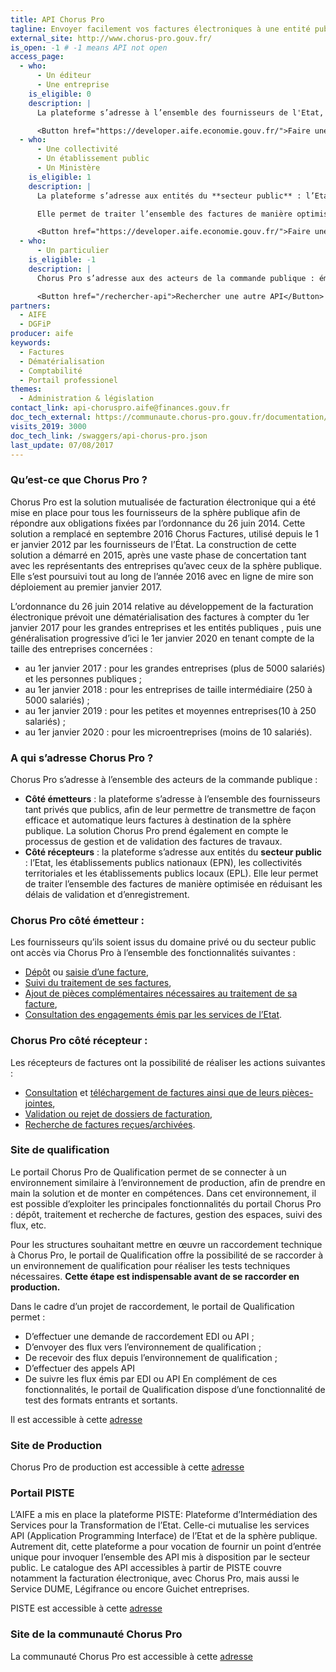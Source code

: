 ```yaml
---
title: API Chorus Pro
tagline: Envoyer facilement vos factures électroniques à une entité publique française
external_site: http://www.chorus-pro.gouv.fr/
is_open: -1 # -1 means API not open
access_page:
  - who:
      - Un éditeur
      - Une entreprise
    is_eligible: 0
    description: |
      La plateforme s’adresse à l’ensemble des fournisseurs de l'Etat, tant privés que publics, afin de leur permettre de transmettre de façon efficace et automatique leurs factures à destination de la sphère publique.

      <Button href="https://developer.aife.economie.gouv.fr/">Faire une demande d'accès</Button>
  - who:
      - Une collectivité
      - Un établissement public
      - Un Ministère
    is_eligible: 1
    description: |
      La plateforme s’adresse aux entités du **secteur public** : l’Etat, les établissements publics nationaux (EPN), les collectivités territoriales et les établissements publics locaux (EPL).

      Elle permet de traiter l’ensemble des factures de manière optimisée en réduisant les délais de validation et d’enregistrement.

      <Button href="https://developer.aife.economie.gouv.fr/">Faire une demande d'accès</Button>
  - who:
      - Un particulier
    is_eligible: -1
    description: |
      Chorus Pro s’adresse aux des acteurs de la commande publique : émetteurs et récepteurs de facture.

      <Button href="/rechercher-api">Rechercher une autre API</Button>
partners:
  - AIFE
  - DGFiP
producer: aife
keywords:
  - Factures
  - Dématérialisation
  - Comptabilité
  - Portail professionel
themes:
  - Administration & législation
contact_link: api-choruspro.aife@finances.gouv.fr
doc_tech_external: https://communaute.chorus-pro.gouv.fr/documentation/specifications-externes/
visits_2019: 3000
doc_tech_link: /swaggers/api-chorus-pro.json
last_update: 07/08/2017
---
```


### Qu’est-ce que Chorus Pro ?

Chorus Pro est la solution mutualisée de facturation électronique qui a été mise en place pour tous les fournisseurs de la sphère publique afin de répondre aux obligations fixées par l’ordonnance du 26 juin 2014. Cette solution a remplacé en septembre 2016 Chorus Factures, utilisé depuis le 1 er janvier 2012 par les fournisseurs de l’État.
La construction de cette solution a démarré en 2015, après une vaste phase de concertation tant avec les représentants des entreprises qu’avec ceux de la sphère publique. Elle s’est poursuivi tout au long de l’année 2016 avec en ligne de mire son déploiement au premier janvier 2017.

L’ordonnance du 26 juin 2014 relative au développement de la facturation électronique prévoit une dématérialisation des factures à compter du 1er janvier 2017 pour les grandes entreprises et les entités publiques , puis une généralisation progressive d’ici le 1er janvier 2020 en tenant compte de la taille des entreprises concernées :

- au 1er janvier 2017 : pour les grandes entreprises (plus de 5000 salariés) et les personnes publiques ;
- au 1er janvier 2018 : pour les entreprises de taille intermédiaire (250 à 5000 salariés) ;
- au 1er janvier 2019 : pour les petites et moyennes entreprises(10 à 250 salariés) ;
- au 1er janvier 2020 : pour les microentreprises (moins de 10 salariés).

### A qui s’adresse Chorus Pro ?

Chorus Pro s’adresse à l’ensemble des acteurs de la commande publique :

- **Côté émetteurs** : la plateforme s’adresse à l’ensemble des fournisseurs tant privés que publics, afin de leur permettre de transmettre de façon efficace et automatique leurs factures à destination de la sphère publique. La solution Chorus Pro prend également en compte le processus de gestion et de validation des factures de travaux.
- **Côté récepteurs** : la plateforme s’adresse aux entités du **secteur public** : l’Etat, les établissements publics nationaux (EPN), les collectivités territoriales et les établissements publics locaux (EPL). Elle leur permet de traiter l’ensemble des factures de manière optimisée en réduisant les délais de validation et d’enregistrement.

### Chorus Pro côté émetteur :

Les fournisseurs qu’ils soient issus du domaine privé ou du secteur public ont accès via Chorus Pro à l’ensemble des fonctionnalités suivantes :

- [Dépôt](https://communaute.chorus-pro.gouv.fr/deposer-flux-facture/) ou [saisie d’une facture](https://communaute.chorus-pro.gouv.fr/soumettre-facture/),
- [Suivi du traitement de ses factures](https://communaute.chorus-pro.gouv.fr/rechercher-facture-par-fournisseur/),
- [Ajout de pièces complémentaires nécessaires au traitement de sa facture](https://communaute.chorus-pro.gouv.fr/completer-facture/),
- [Consultation des engagements émis par les services de l’Etat](https://communaute.chorus-pro.gouv.fr/rechercher-engagement-juridique/).

### Chorus Pro côté récepteur :

Les récepteurs de factures ont la possibilité de réaliser les actions suivantes :

- [Consultation](https://communaute.chorus-pro.gouv.fr/consulter-facture-par-recipiendaire/) et [téléchargement de factures ainsi que de leurs pièces-jointes](https://communaute.chorus-pro.gouv.fr/telecharger-groupe-facture/),
- [Validation ou rejet de dossiers de facturation](https://communaute.chorus-pro.gouv.fr/traiter-facture-recue/),
- [Recherche de factures reçues/archivées](https://communaute.chorus-pro.gouv.fr/rechercher-facture-par-recipiendaire/).

### Site de qualification

Le portail Chorus Pro de Qualification permet de se connecter à un environnement similaire à l’environnement de production, afin de prendre en main la solution et de monter en compétences.
Dans cet environnement, il est possible d’exploiter les principales fonctionnalités du portail Chorus Pro : dépôt, traitement et recherche de factures, gestion des espaces, suivi des flux, etc.

Pour les structures souhaitant mettre en œuvre un raccordement technique à Chorus Pro, le portail de Qualification offre la possibilité de se raccorder à un environnement de qualification pour réaliser les tests techniques nécessaires. **Cette étape est indispensable avant de se raccorder en production.**

Dans le cadre d’un projet de raccordement, le portail de Qualification permet :

- D’effectuer une demande de raccordement EDI ou API ;
- D’envoyer des flux vers l’environnement de qualification ;
- De recevoir des flux depuis l’environnement de qualification ;
- D’effectuer des appels API
- De suivre les flux émis par EDI ou API
  En complément de ces fonctionnalités, le portail de Qualification dispose d’une fonctionnalité de test des formats entrants et sortants.

Il est accessible à cette [adresse](http://chorus-pro.gouv.fr/qualif/)

### Site de Production

Chorus Pro de production est accessible à cette [adresse](http://chorus-pro.gouv.fr/cpp/)

### Portail PISTE

L’AIFE a mis en place la plateforme PISTE: Plateforme d’Intermédiation des Services pour la Transformation de l’Etat. Celle-ci mutualise les services API (Application Programming Interface) de l’Etat et de la sphère publique. Autrement dit, cette plateforme a pour vocation de fournir un point d’entrée unique pour invoquer l’ensemble des API mis à disposition par le secteur public. Le catalogue des API accessibles à partir de PISTE couvre notamment la facturation électronique, avec Chorus Pro, mais aussi le Service DUME, Légifrance ou encore Guichet entreprises.

PISTE est accessible à cette [adresse](https://developer.aife.economie.gouv.fr/)

### Site de la communauté Chorus Pro

La communauté Chorus Pro est accessible à cette [adresse](http://communaute-chorus-pro.finances.gouv.fr/)
